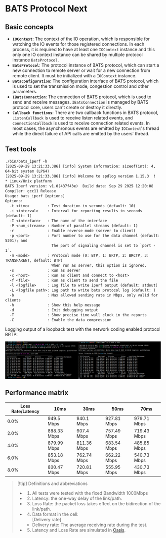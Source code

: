 # BATS Protocol Next

## Basic concepts

- **`IOContext`**:
  The context of the IO operation, which is responsible for watching the IO events for those registered connections.
  In each process, it is required to have at least one `IOContext` instance and this only one IO context instance can be shared by multiple protocol instance `BatsProtocol`.
- **`BatsProtocol`**:
  The protocol instance of BATS protocol, which can start a new connection to remote server or wait for a new connection from remote client.
  It must be initialized with a `IOContext` instance.
- **`BatsConfiguration`**: 
  The configuration interface of BATS protocol,
  which is used to set the transmission mode,
  congestion control and other parameters.
- **`IBatsConnection`**:
  The connection of BATS protocol, which is used to send and receive messages.
  `IBatsConnection` is managed by BATS protocol core, users can't create or destroy it directly.
- **`Callback functions`**:
  There are two callback functions in BATS protocol, `ListenCallback` is used to receive listen related events,
  and `ConnectionCallback` is used to receive connection related events.
  In most cases, the asynchronous events are emitted by `IOContext`'s thread while the direct failure of API calls are emitted by the users' thread.

## Test tools

```text
./bin/bats_iperf -h
[2025-09-29 13:21:33.386] [info] System Information: sizeof(int): 4, 64-bit system (LP64)
[2025-09-29 13:21:33.386] [info] Welcome to spdlog version 1.15.3  !
* Linux/Unix platform
BATS Iperf version: v1.0(437f43e)  Build date: Sep 29 2025 12:20:08 Compiler: gcc11 Release
Usage: bats_iperf [options]
Options:
  -t <time>        : Test duration in seconds (default: 10)
  -i <interval>    : Interval for reporting results in seconds (default: 1)
  -I <interface>   : The name of the interface
  -P <num_streams> : Number of parallel streams (default: 1)
  -r               : Enable reverse mode (server to client)
  -p <port>        : Port number to use for the data channel (default: 5201); and
                     The port of signaling channel is set to `port - 1`.
  -m <mode>        : Protocol mode (0: BTP, 1: BRTP, 2: BRCTP, 3: TRANSPARENT, default: BTP)
                     When run as server, this option is ignored.
  -s               : Run as server
  -c <host>        : Run as client and connect to <host>
  -f <file>        : Run as client to send the file
  -l <logfile>     : Log file to write iperf output (default: stdout)
  -L <logfile path>: Log path to write bats protocol log (default: )
  -b               : Max allowed sending rate in Mbps, only valid for clients
  -h               : Show this help message
  -d               : Emit debugging output
  -T               : Show precise time wall clock in the reports
  -C               : Enable the data compression
```

Logging output of a loopback test with the network coding enabled protocol BRTP:

![alt text](imgs/bats_iperf_test.png)

## Performance matrix

| Loss Rate/Latency | 10ms        | 30ms        | 50ms        | 70ms        |
| ----------------- | ----------- | ----------- | ----------- | ----------- |
| 0.0%              | 949.5 Mbps  | 940.1 Mbps  | 927.81 Mbps | 979.71 Mbps |
| 2.0%              | 888.33 Mbps | 907.4 Mbps  | 757.49 Mbps | 719.43 Mbps |
| 4.0%              | 879.99 Mbps | 811.36 Mbps | 683.54 Mbps | 485.85 Mbps |
| 6.0%              | 853.18 Mbps | 762.74 Mbps | 662.22 Mbps | 540.73 Mbps |
| 8.0%              | 800.47 Mbps | 720.81 Mbps | 555.95 Mbps | 430.73 Mbps |

> [!tip] Definitions and abbreviations
> - 1. All tests were tested with the fixed Bandwidth 1000Mbps
> - 2. Latency: the one-way delay of the link/path.
> - 3. Loss Rate: the packet loss takes effect on the bidirection of the link/path.
> - 4. Data format in the cell: <br>[Delivery rate]
>    - Delivery rate: The average receiving rate during the test.
> - 5. Latency and Loss Rate are simulated in [Oasis](https://github.com/n-hop/oasis/blob/main/docs/tc-strategy.md).
